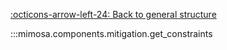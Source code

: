 [:octicons-arrow-left-24: Back to general structure](index.md)

:::mimosa.components.mitigation.get_constraints